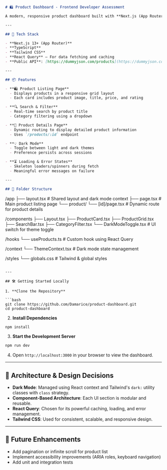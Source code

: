 
```markdown
# 🛍️ Product Dashboard - Frontend Developer Assessment

A modern, responsive product dashboard built with **Next.js (App Router)**, **Tailwind CSS**, **TypeScript**, and **React Query**. This project allows users to browse, search, and filter products from a public API. It also supports a user-friendly **dark mode toggle** for an enhanced visual experience.

---

## 🧱 Tech Stack

- **Next.js 13+ (App Router)**
- **TypeScript**
- **Tailwind CSS**
- **React Query** – For data fetching and caching
- **Public API**: [https://dummyjson.com/products](https://dummyjson.com/products)

---

## 📦 Features

- **🛍️ Product Listing Page**  
  - Displays products in a responsive grid layout  
  - Each card includes product image, title, price, and rating

- **🔍 Search & Filter**  
  - Real-time search by product title  
  - Category filtering using a dropdown

- **📄 Product Details Page**  
  - Dynamic routing to display detailed product information  
  - Uses `/products/:id` endpoint

- **💡 Dark Mode**  
  - Toggle between light and dark themes  
  - Preference persists across sessions

- **⏳ Loading & Error States**  
  - Skeleton loaders/spinners during fetch  
  - Meaningful error messages on failure

---

## 📁 Folder Structure

```

/app
├── layout.tsx             # Shared layout and dark mode context
├── page.tsx               # Main product listing page
└── product/
└── \[id]/page.tsx      # Dynamic route for product details

/components
├── Layout.tsx
├── ProductCard.tsx
├── ProductGrid.tsx
├── SearchBar.tsx
├── CategoryFilter.tsx
└── DarkModeToggle.tsx     # UI switch for theme toggle

/hooks
└── useProducts.ts         # Custom hook using React Query

/context
└── ThemeContext.tsx       # Dark mode state management

/styles
└── globals.css            # Tailwind & global styles

````

---

## 🛠️ Getting Started Locally

1. **Clone the Repository**

```bash
git clone https://github.com/Damarice/product-dashboard.git
cd product-dashboard
````

2. **Install Dependencies**

```bash
npm install
```

3. **Start the Development Server**

```bash
npm run dev
```

4. Open `http://localhost:3000` in your browser to view the dashboard.

---

## 🧠 Architecture & Design Decisions

* **Dark Mode**: Managed using React context and Tailwind's `dark:` utility classes with `class` strategy.
* **Component-Based Architecture**: Each UI section is modular and reusable.
* **React Query**: Chosen for its powerful caching, loading, and error management.
* **Tailwind CSS**: Used for consistent, scalable, and responsive design.

---

## 📌 Future Enhancements

* Add pagination or infinite scroll for product list
* Implement accessibility improvements (ARIA roles, keyboard navigation)
* Add unit and integration tests
